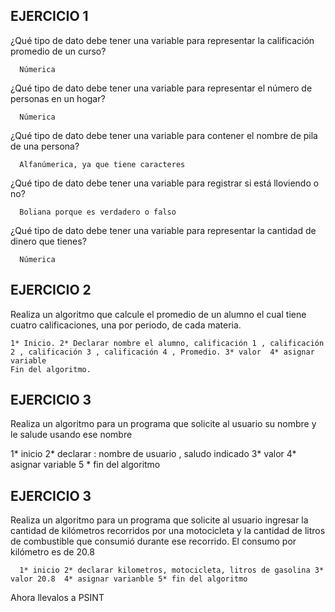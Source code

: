 ## EJERCICIO 1

¿Qué tipo de dato debe tener una variable para representar la calificación promedio de un
curso?

      Númerica

¿Qué tipo de dato debe tener una variable para representar el número de personas en un
hogar?

      Númerica

¿Qué tipo de dato debe tener una variable para contener el nombre de pila de una persona?

      Alfanúmerica, ya que tiene caracteres

¿Qué tipo de dato debe tener una variable para registrar si está lloviendo o no?

      Boliana porque es verdadero o falso

¿Qué tipo de dato debe tener una variable para representar la cantidad de dinero que
tienes?

      Númerica
      
## EJERCICIO 2

Realiza un algoritmo que calcule el promedio de un alumno el cual tiene cuatro calificaciones, una por periodo, de cada materia.

    1* Inicio. 2* Declarar nombre el alumno, calificación 1 , calificación 2 , calificación 3 , calificación 4 , Promedio. 3* valor  4* asignar variable
    Fin del algoritmo.
      
      
## EJERCICIO 3

Realiza un algoritmo para un programa que solicite al usuario su nombre y le salude usando ese nombre

   1* inicio 2* declarar : nombre de usuario , saludo indicado 3* valor  4* asignar variable  5 * fin del algoritmo 

## EJERCICIO 3

Realiza un algoritmo para  un programa que solicite al usuario ingresar la cantidad de kilómetros recorridos por una motocicleta y la cantidad de litros de combustible que consumió durante ese recorrido. El consumo por kilómetro es de 20.8

      1* inicio 2* declarar kilometros, motocicleta, litros de gasolina 3* valor 20.8  4* asignar varianble 5* fin del algoritmo  

Ahora llevalos a PSINT
